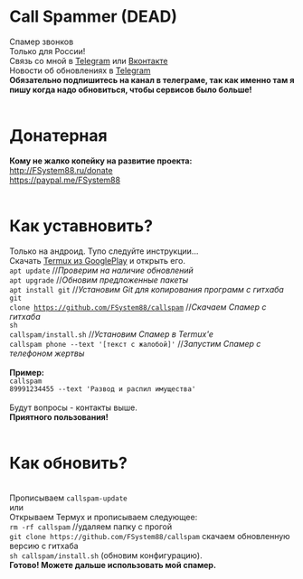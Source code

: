 # Call Spammer (DEAD)
Спамер звонков<br>
Только для России!<br>
Связь со мной в <a href="https://t-do.ru/FSystem88">Telegram</a> или <a href="https://vk.com/fsys88">Вконтакте</a><br>
Новости об обновлениях в <a href="https://t-do.ru/spymer">Telegram</a><br>
<b>Обязательно подпишитесь на канал в телеграме, так как именно там я пишу когда надо обновиться, чтобы сервисов было больше!</b><br><br>
# Донатерная
<b>Кому не жалко копейку на развитие проекта:</b><br>
http://FSystem88.ru/donate
<br>
https://paypal.me/FSystem88
<br><br>
# Как уставновить?
Только на андроид. Тупо следуйте инструкции...<br>
Скачать <a href="https://play.google.com/store/apps/details?id=com.termux&hl=ru">Termux из GooglePlay</a> и открыть его.<br>
<code>apt update</code> //<i>Проверим на наличие обновлений</i><br>
<code>apt upgrade</code> //<i>Обновим предложенные пакеты</i><br>
<code>apt install git</code> //<i>Установим Git для копирования программ с гитхаба</i><br>
<code>git clone https://github.com/FSystem88/callspam</code> //<i>Скачаем Спамер с гитхаба</i><br>
<code>sh callspam/install.sh</code> //<i>Установим Спамер в Termux'e</i><br>
<code>callspam phone --text '[текст с жалобой]'</code> //<i>Запустим Спамер с телефоном жертвы</i><br>
<br>
<b>Пример:</b><br>
<code>callspam 89991234455 --text 'Развод и распил имущества'</code><br><br>
Будут вопросы - контакты выше.<br>
<b>Приятного пользования!</b>
<br><br>
# Как обновить?
<br>
Прописываем <code>callspam-update</code>
<br>или<br>
Открываем Термух и прописываем следующее:<br>
<code>rm -rf callspam</code> //удаляем папку с прогой
<br>
<code>git clone https://github.com/FSystem88/callspam</code> скачаем обновленную версию с гитхаба
<br>
<code>sh callspam/install.sh</code> (обновим конфигурацию).
<br>
<b>Готово! Можете дальше использовать мой спамер.</b>
